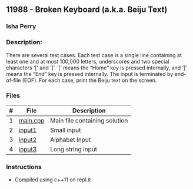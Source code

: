 ## 11988 - Broken Keyboard (a.k.a. Beiju Text)
### Isha Perry
### Description:

There are several test cases. Each test case is a single line containing at least one and at most 100,000
letters, underscores and two special characters ‘[’ and ‘]’. ‘[’ means the “Home” key is pressed
internally, and ‘]’ means the “End” key is pressed internally. The input is terminated by end-of-file
(EOF). For each case, print the Beiju text on the screen.


### Files

|   #   | File                       | Description                              |
| :---: | -------------------------- | ---------------------------------------- |
|   1   | [main.cpp](./main.cpp)     | Main file containing solution            |
|   2   | [input1](./input1)         | Small input                              |
|   3   | [input2](./input2)         | Alphabet Input                           |
|   4   | [input3](./input3)         | Long string input                        |


### Instructions

- Compiled using c++11 on repl.it
